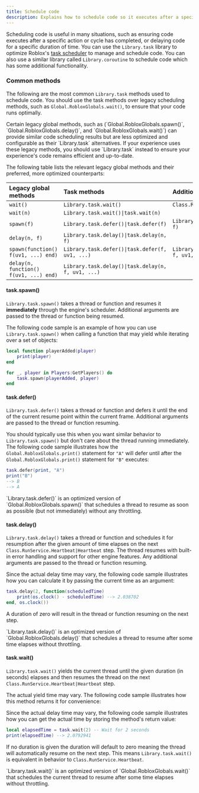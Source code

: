 ```yaml
---
title: Schedule code
description: Explains how to schedule code so it executes after a specific action or cycle has completed.
---
```


Scheduling code is useful in many situations, such as ensuring code executes after a specific action or cycle has completed, or delaying code for a specific duration of time. You can use the `Library.task` library to optimize Roblox's [task scheduler](../performance-optimization/microprofiler/task-scheduler.md) to manage and schedule code. You can also use a similar library called `Library.coroutine` to schedule code which has some additional functionality.

### Common methods

The following are the most common `Library.task` methods used to schedule code. You should use the task methods over legacy scheduling methods, such as `Global.RobloxGlobals.wait()`, to ensure that your code runs optimally.

<Alert severity="warning">
Certain legacy global methods, such as (`Global.RobloxGlobals.spawn()`, `Global.RobloxGlobals.delay()`, and `Global.RobloxGlobals.wait()`) can provide similar code scheduling results but are less optimized and configurable as their `Library.task` alternatives. If your experience uses these legacy methods, you should use `Library.task` instead to ensure your experience's code remains efficient and up-to-date.
</Alert>

The following table lists the relevant legacy global methods and their preferred, more optimized counterparts:

| Legacy global methods                   | Task methods                                       | Additional alternatives                            |
| :-------------------------------------- | :------------------------------------------------- | :------------------------------------------------- |
| `wait()`                                | `Library.task.wait()`                              | `Class.RunService.Heartbeat`                       |
| `wait(n)`                               | `Library.task.wait()\|task.wait(n)`                |                                                    |
| `spawn(f)`                              | `Library.task.defer()\|task.defer(f)`              | `Library.task.delay()\|task.delay(0, f)`           |
| `delay(n, f)`                           | `Library.task.delay()\|task.delay(n, f)`           |                                                    |
| `spawn(function() f(uv1, ...) end)`    | `Library.task.defer()\|task.defer(f, uv1, ...)`    | `Library.task.delay()\|task.delay(0, f, uv1, ...)` |
| `delay(n, function() f(uv1, ...) end)` | `Library.task.delay()\|task.delay(n, f, uv1, ...)` |                                                    |

#### task.spawn()

`Library.task.spawn()` takes a thread or function and resumes it **immediately** through the engine's scheduler. Additional arguments are passed to the thread or function being resumed.

The following code sample is an example of how you can use `Library.task.spawn()` when calling a function that may yield while iterating over a set of objects:

```lua
local function playerAdded(player)
	print(player)
end

for _, player in Players:GetPlayers() do
	task.spawn(playerAdded, player)
end
```

#### task.defer()

`Library.task.defer()` takes a thread or function and defers it until the end of the current resume point within the current frame. Additional arguments are passed to the thread or function resuming.

You should typically use this when you want similar behavior to `Library.task.spawn()` but don't care about the thread running immediately. The following code sample illustrates how the `Global.RobloxGlobals.print()` statement for `"A"` will defer until after the `Global.RobloxGlobals.print()` statement for `"B"` executes:

```lua
task.defer(print, "A")
print("B")
--> B
--> A
```

<Alert severity="info">
`Library.task.defer()` is an optimized version of `Global.RobloxGlobals.spawn()` that schedules a thread to resume as soon as possible (but not immediately) without any throttling.
</Alert>

#### task.delay()

`Library.task.delay()` takes a thread or function and schedules it for resumption after the given amount of time elapses on the next `Class.RunService.Heartbeat|Heartbeat` step. The thread resumes with built-in error handling and support for other engine features. Any additional arguments are passed to the thread or function resuming.

Since the actual delay time may vary, the following code sample illustrates how you can calculate it by passing the current time as an argument:

```lua
task.delay(2, function(scheduledTime)
	print(os.clock() - scheduledTime) --> 2.038702
end, os.clock())
```

A duration of zero will result in the thread or function resuming on the next step.

<Alert severity="info">
`Library.task.delay()` is an optimized version of `Global.RobloxGlobals.delay()` that schedules a thread to resume after some time elapses without throttling.
</Alert>

#### task.wait()

`Library.task.wait()` yields the current thread until the given duration (in seconds) elapses and then resumes the thread on the next `Class.RunService.Heartbeat|Heartbeat` step.

The actual yield time may vary. The following code sample illustrates how this method returns it for convenience:

Since the actual delay time may vary, the following code sample illustrates how you can get the actual time by storing the method's return value:

```lua
local elapsedTime = task.wait(2) -- Wait for 2 seconds
print(elapsedTime) --> 2.0792941
```

If no duration is given the duration will default to zero meaning the thread will automatically resume on the next step. This means `Library.task.wait()` is equivalent in behavior to `Class.RunService.Heartbeat`.

<Alert severity="info">
`Library.task.wait()` is an optimized version of `Global.RobloxGlobals.wait()` that schedules the current thread to resume after some time elapses without throttling.
</Alert>
